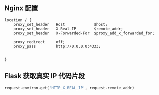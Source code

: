 
## Nginx 配置
```
location / {
	proxy_set_header   Host             $host;
	proxy_set_header   X-Real-IP        $remote_addr;
	proxy_set_header   X-Forwarded-For  $proxy_add_x_forwarded_for;

	proxy_redirect     off;
	proxy_pass         http://0.0.0.0:4333;


}
```

## Flask 获取真实 IP 代码片段
```python
request.environ.get('HTTP_X_REAL_IP', request.remote_addr)
```
